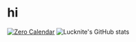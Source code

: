 # hi 

[![Zero Calendar](https://readme-stars.vercel.app/api/pin/?username=Zero-Calendar&repo=zero-calendar&show_owner=true)](https://github.com/Zero-Calendar/zero-calendar) ![Lucknite's GitHub stats](https://readme-stars.vercel.app/api?username=x1xhlol&count_private=true&hide=contribs&show_icons=true&theme=transparent)
